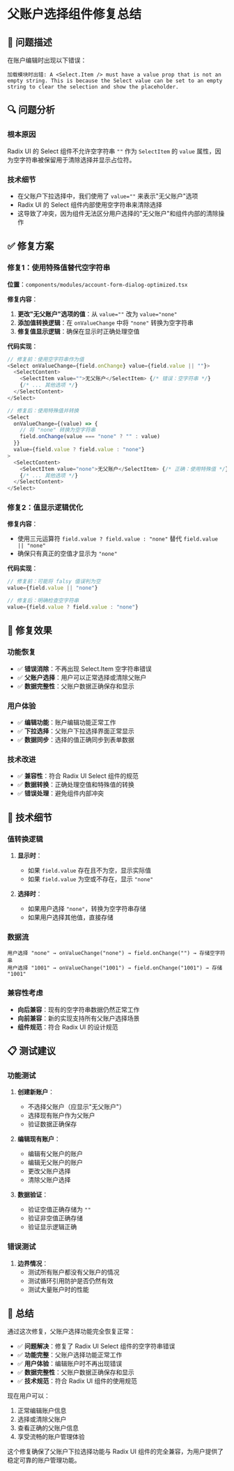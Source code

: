 # 父账户选择组件修复总结

## 🎯 问题描述

在账户编辑时出现以下错误：
```
加载模块时出错: A <Select.Item /> must have a value prop that is not an empty string. This is because the Select value can be set to an empty string to clear the selection and show the placeholder.
```

## 🔍 问题分析

### 根本原因
Radix UI 的 Select 组件不允许空字符串 `""` 作为 `SelectItem` 的 `value` 属性，因为空字符串被保留用于清除选择并显示占位符。

### 技术细节
- 在父账户下拉选择中，我们使用了 `value=""` 来表示"无父账户"选项
- Radix UI 的 Select 组件内部使用空字符串来清除选择
- 这导致了冲突，因为组件无法区分用户选择的"无父账户"和组件内部的清除操作

## ✅ 修复方案

### 修复1：使用特殊值替代空字符串

**位置**：`components/modules/account-form-dialog-optimized.tsx`

**修复内容**：
1. **更改"无父账户"选项的值**：从 `value=""` 改为 `value="none"`
2. **添加值转换逻辑**：在 `onValueChange` 中将 `"none"` 转换为空字符串
3. **修复值显示逻辑**：确保在显示时正确处理空值

**代码实现**：
```typescript
// 修复前：使用空字符串作为值
<Select onValueChange={field.onChange} value={field.value || ""}>
  <SelectContent>
    <SelectItem value="">无父账户</SelectItem> {/* 错误：空字符串 */}
    {/* ... 其他选项 */}
  </SelectContent>
</Select>

// 修复后：使用特殊值并转换
<Select 
  onValueChange={(value) => {
    // 将 "none" 转换为空字符串
    field.onChange(value === "none" ? "" : value)
  }} 
  value={field.value ? field.value : "none"}
>
  <SelectContent>
    <SelectItem value="none">无父账户</SelectItem> {/* 正确：使用特殊值 */}
    {/* ... 其他选项 */}
  </SelectContent>
</Select>
```

### 修复2：值显示逻辑优化

**修复内容**：
- 使用三元运算符 `field.value ? field.value : "none"` 替代 `field.value || "none"`
- 确保只有真正的空值才显示为 `"none"`

**代码实现**：
```typescript
// 修复前：可能将 falsy 值误判为空
value={field.value || "none"}

// 修复后：明确检查空字符串
value={field.value ? field.value : "none"}
```

## 🎯 修复效果

### 功能恢复
- ✅ **错误消除**：不再出现 Select.Item 空字符串错误
- ✅ **父账户选择**：用户可以正常选择或清除父账户
- ✅ **数据完整性**：父账户数据正确保存和显示

### 用户体验
- ✅ **编辑功能**：账户编辑功能正常工作
- ✅ **下拉选择**：父账户下拉选择界面正常显示
- ✅ **数据同步**：选择的值正确同步到表单数据

### 技术改进
- ✅ **兼容性**：符合 Radix UI Select 组件的规范
- ✅ **数据转换**：正确处理空值和特殊值的转换
- ✅ **错误处理**：避免组件内部冲突

## 🔧 技术细节

### 值转换逻辑
1. **显示时**：
   - 如果 `field.value` 存在且不为空，显示实际值
   - 如果 `field.value` 为空或不存在，显示 `"none"`

2. **选择时**：
   - 如果用户选择 `"none"`，转换为空字符串存储
   - 如果用户选择其他值，直接存储

### 数据流
```
用户选择 "none" → onValueChange("none") → field.onChange("") → 存储空字符串
用户选择 "1001" → onValueChange("1001") → field.onChange("1001") → 存储 "1001"
```

### 兼容性考虑
- **向后兼容**：现有的空字符串数据仍然正常工作
- **向前兼容**：新的实现支持所有父账户选择场景
- **组件规范**：符合 Radix UI 的设计规范

## 📋 测试建议

### 功能测试
1. **创建新账户**：
   - 不选择父账户（应显示"无父账户"）
   - 选择现有账户作为父账户
   - 验证数据正确保存

2. **编辑现有账户**：
   - 编辑有父账户的账户
   - 编辑无父账户的账户
   - 更改父账户选择
   - 清除父账户选择

3. **数据验证**：
   - 验证空值正确存储为 `""`
   - 验证非空值正确存储
   - 验证显示逻辑正确

### 错误测试
1. **边界情况**：
   - 测试所有账户都没有父账户的情况
   - 测试循环引用防护是否仍然有效
   - 测试大量账户时的性能

## 🎉 总结

通过这次修复，父账户选择功能完全恢复正常：

- ✅ **问题解决**：修复了 Radix UI Select 组件的空字符串错误
- ✅ **功能完整**：父账户选择功能正常工作
- ✅ **用户体验**：编辑账户时不再出现错误
- ✅ **数据完整性**：父账户数据正确保存和显示
- ✅ **技术规范**：符合 Radix UI 组件的使用规范

现在用户可以：
1. 正常编辑账户信息
2. 选择或清除父账户
3. 查看正确的父账户信息
4. 享受流畅的账户管理体验

这个修复确保了父账户下拉选择功能与 Radix UI 组件的完全兼容，为用户提供了稳定可靠的账户管理功能。
